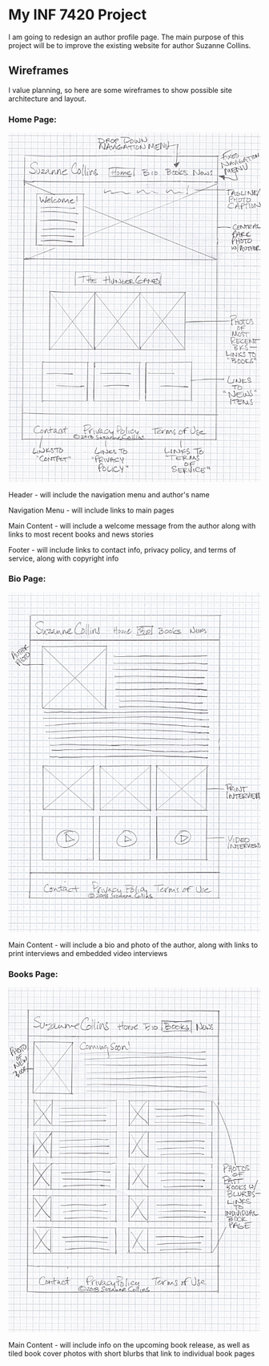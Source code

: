# My INF 7420 Project

I am going to redesign an author profile page. The main purpose of this project will be to improve the existing website for author Suzanne Collins.

## Wireframes

I value planning, so here are some wireframes to show possible site architecture and layout.

### **Home Page:**
![Wireframe of Home Page](wireframes/wireframe-sketch-home.jpg)

Header - will include the navigation menu and author's name

Navigation Menu - will include links to main pages

Main Content - will include a welcome message from the author along with links to most recent books and news stories

Footer - will include links to contact info, privacy policy, and terms of service, along with copyright info

### **Bio Page:**
![Wireframe of Bio Page](wireframes/wireframe-sketch-bio.jpg)

Main Content - will include a bio and photo of the author, along with links to print interviews and embedded video interviews

### **Books Page:**
![Wireframe of Books Page](wireframes/wireframe-sketch-books.jpg)

Main Content - will include info on the upcoming book release, as well as tiled book cover photos with short blurbs that link to individual book pages
